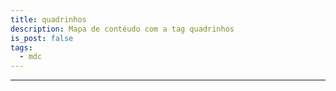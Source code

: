 ```yaml
---
title: quadrinhos
description: Mapa de contéudo com a tag quadrinhos
is_post: false
tags:
  - mdc
---
```


-----